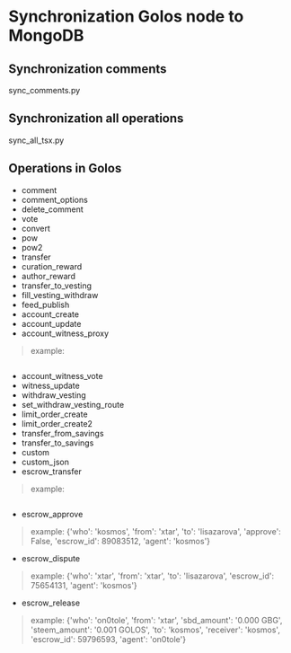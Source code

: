 # Synchronization Golos node to MongoDB

## Synchronization comments
sync_comments.py
## Synchronization all operations
sync_all_tsx.py
## Operations in Golos
- comment
- comment_options
- delete_comment
- vote
- convert
- pow
- pow2
- transfer
- curation_reward
- author_reward
- transfer_to_vesting
- fill_vesting_withdraw
- feed_publish
- account_create
- account_update
- account_witness_proxy
> example: 
```javascript {'account': 'penguin-09', 'proxy': 'penguin'}
```
- account_witness_vote
- witness_update
- withdraw_vesting
- set_withdraw_vesting_route
- limit_order_create
- limit_order_create2
- transfer_from_savings
- transfer_to_savings
- custom
- custom_json
- escrow_transfer  
> example: 
```javascript {'from': 'xtar', 'sbd_amount': '0.000 GBG', 'json_meta': '', 'escrow_expiration': '2017-02-16T15:04:24', 'steem_amount': '0.001 GOLOS', 'to': 'lisazarova', 'ratification_deadline': '2017-02-16T15:03:24', 'escrow_id': 89083512, 'fee': '0.001 GOLOS', 'agent': 'kosmos'} 
```
- escrow_approve  
> example: {'who': 'kosmos', 'from': 'xtar', 'to': 'lisazarova', 'approve': False, 'escrow_id': 89083512, 'agent': 'kosmos'}
- escrow_dispute  
> example: {'who': 'xtar', 'from': 'xtar', 'to': 'lisazarova', 'escrow_id': 75654131, 'agent': 'kosmos'}
- escrow_release  
> example: {'who': 'on0tole', 'from': 'xtar', 'sbd_amount': '0.000 GBG', 'steem_amount': '0.001 GOLOS', 'to': 'kosmos', 'receiver': 'kosmos', 'escrow_id': 59796593, 'agent': 'on0tole'}
